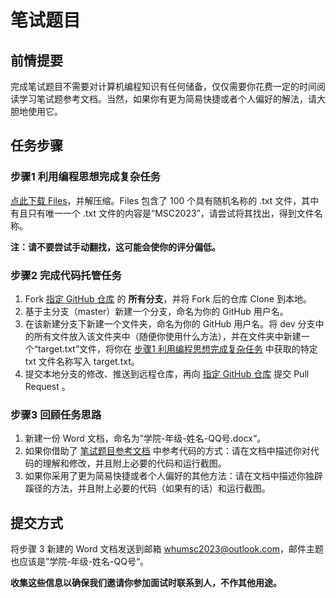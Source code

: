 # 笔试题目

## 前情提要

完成笔试题目不需要对计算机编程知识有任何储备，仅仅需要你花费一定的时间阅读学习笔试题参考文档。当然，如果你有更为简易快捷或者个人偏好的解法，请大胆地使用它。

## 任务步骤

### 步骤1 利用编程思想完成复杂任务

[点此下载 Files](https://share.weiyun.com/25oYq0sv)，并解压缩。Files 包含了 100 个具有随机名称的 .txt 文件，其中有且只有唯一一个 .txt 文件的内容是“MSC2023”，请尝试将其找出，得到文件名称。

**注：请不要尝试手动翻找，这可能会使你的评分偏低。**

### 步骤2 完成代码托管任务

1. Fork [指定 GitHub 仓库](https://github.com/WHU-MSC/WHUMSC2023New) 的 **所有分支**，并将 Fork 后的仓库 Clone 到本地。
2. 基于主分支（master）新建一个分支，命名为你的 GitHub 用户名。
3. 在该新建分支下新建一个文件夹，命名为你的 GitHub 用户名。将 dev 分支中的所有文件放入该文件夹中（随便你使用什么方法），并在文件夹中新建一个“target.txt”文件，将你在 [步骤1 利用编程思想完成复杂任务](#Step-1) 中获取的特定 txt 文件名称写入 target.txt。
4. 提交本地分支的修改、推送到远程仓库，再向 [指定 GitHub 仓库](https://github.com/WHU-MSC/WHUMSC2023New) 提交 Pull Request 。

### 步骤3 回顾任务思路

1. 新建一份 Word 文档，命名为”学院-年级-姓名-QQ号.docx“。
2. 如果你借助了 [笔试题目参考文档](./written-test-reference.md) 中参考代码的方式：请在文档中描述你对代码的理解和修改，并且附上必要的代码和运行截图。
3. 如果你采用了更为简易快捷或者个人偏好的其他方法：请在文档中描述你独辟蹊径的方法，并且附上必要的代码（如果有的话）和运行截图。

## 提交方式

将步骤 3 新建的 Word 文档发送到邮箱 whumsc2023@outlook.com，邮件主题也应该是”学院-年级-姓名-QQ号“。

**收集这些信息以确保我们邀请你参加面试时联系到人，不作其他用途。**
